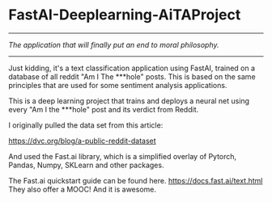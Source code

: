 # FastAI-Deeplearning-AiTAProject
*******************************************************************
*The application that will finally put an end to moral philosophy.*
******************************************************************

Just kidding, it's a text classification application using FastAI, trained on a database of all reddit "Am I The ***hole" posts. This is based on the same principles that are used for some sentiment analysis applications.

This is a deep learning project that trains and deploys a neural net using every "Am I the ***hole" post and its verdict from Reddit.

I originally pulled the data set from this article:

https://dvc.org/blog/a-public-reddit-dataset

And used the Fast.ai library, which is a simplified overlay of Pytorch, Pandas, Numpy, SKLearn and other packages.

The Fast.ai quickstart guide can be found here. https://docs.fast.ai/text.html
They also offer a MOOC! And it is awesome.
